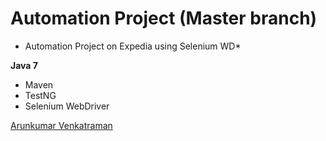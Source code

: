 # Automation Project (Master branch)

* Automation Project on Expedia using Selenium WD*

**Java 7**

* Maven
* TestNG
* Selenium WebDriver

[Arunkumar Venkatraman](http://sqasolution.com)
